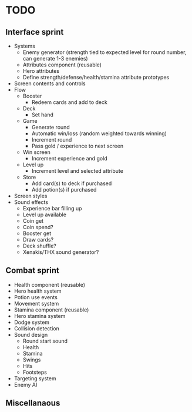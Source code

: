 # TODO
## Interface sprint
- Systems
  - Enemy generator (strength tied to expected level for round number, can generate 1-3 enemies)
  - Attributes component (reusable)
  - Hero attributes
  - Define strength/defense/health/stamina attribute prototypes
- Screen contents and controls
- Flow
  - Booster
    - Redeem cards and add to deck
  - Deck
    - Set hand
  - Game
    - Generate round
    - Automatic win/loss (random weighted towards winning)
    - Increment round
    - Pass gold / experience to next screen
  - Win screen
    - Increment experience and gold
  - Level up
    - Increment level and selected attribute
  - Store
    - Add card(s) to deck if purchased
    - Add potion(s) if purchased
- Screen styles
- Sound effects
  - Experience bar filling up
  - Level up available
  - Coin get
  - Coin spend?
  - Booster get
  - Draw cards?
  - Deck shuffle?
  - Xenakis/THX sound generator?

## Combat sprint
- Health component (reusable)
- Hero health system
- Potion use events
- Movement system
- Stamina component (reusable)
- Hero stamina system
- Dodge system
- Collision detection
- Sound design
  - Round start sound
  - Health
  - Stamina
  - Swings
  - Hits
  - Footsteps
- Targeting system
- Enemy AI

## Miscellanaous
